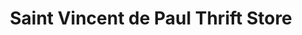 ---
title: "Saint Vincent de Paul Thrift Store"
url: /waukesha/saint-vincent-de-paul-thrift-store/
shop: Gebrauchtwaren
---
